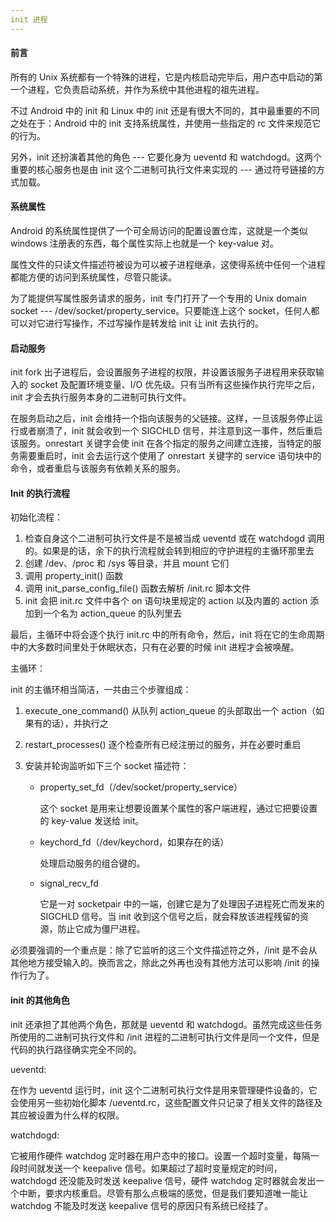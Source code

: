 ```yaml
---
init 进程
---
```


#### 前言

所有的 Unix 系统都有一个特殊的进程，它是内核启动完毕后，用户态中启动的第一个进程，它负责启动系统，并作为系统中其他进程的祖先进程。

不过 Android 中的 init 和 Linux 中的 init 还是有很大不同的，其中最重要的不同之处在于：Android 中的 init 支持系统属性，并使用一些指定的 rc 文件来规范它的行为。

另外，init 还扮演着其他的角色 --- 它要化身为 ueventd 和 watchdogd。这两个重要的核心服务也是由 init 这个二进制可执行文件来实现的 --- 通过符号链接的方式加载。

#### 系统属性

Android 的系统属性提供了一个可全局访问的配置设置仓库，这就是一个类似 windows 注册表的东西，每个属性实际上也就是一个 key-value 对。

属性文件的只读文件描述符被设为可以被子进程继承，这使得系统中任何一个进程都能方便的访问到系统属性，尽管只能读。

为了能提供写属性服务请求的服务，init 专门打开了一个专用的 Unix domain socket --- /dev/socket/property_service。只要能连上这个 socket，任何人都可以对它进行写操作，不过写操作是转发给 init 让 init 去执行的。

#### 启动服务

init fork 出子进程后，会设置服务子进程的权限，并设置该服务子进程用来获取输入的 socket 及配置环境变量、I/O 优先级。只有当所有这些操作执行完毕之后，init 才会去执行服务本身的二进制可执行文件。

在服务启动之后，init 会维持一个指向该服务的父链接。这样，一旦该服务停止运行或者崩溃了，init 就会收到一个 SIGCHLD 信号，并注意到这一事件，然后重启该服务。onrestart 关键字会使 init 在各个指定的服务之间建立连接，当特定的服务需要重启时，init 会去运行这个使用了 onrestart 关键字的 service 语句块中的命令，或者重启与该服务有依赖关系的服务。

#### Init 的执行流程

初始化流程：

1. 检查自身这个二进制可执行文件是不是被当成 ueventd 或在 watchdogd 调用的。如果是的话，余下的执行流程就会转到相应的守护进程的主循环那里去
2. 创建 /dev、/proc 和 /sys 等目录，并且 mount 它们
3. 调用 property_init() 函数
4. 调用 init_parse_config_file() 函数去解析 /init.rc 脚本文件
5. init 会把 init.rc 文件中各个 on 语句块里规定的 action 以及内置的 action 添加到一个名为 action_queue 的队列里去

最后，主循环中将会逐个执行 init.rc 中的所有命令，然后，init 将在它的生命周期中的大多数时间里处于休眠状态，只有在必要的时候 init 进程才会被唤醒。

主循环：

init 的主循环相当简洁，一共由三个步骤组成：

1. execute_one_command() 从队列 action_queue 的头部取出一个 action（如果有的话），并执行之

2. restart_processes() 逐个检查所有已经注册过的服务，并在必要时重启

3. 安装并轮询监听如下三个 socket 描述符：

   - property_set_fd（/dev/socket/property_service）

     这个 socket 是用来让想要设置某个属性的客户端进程，通过它把要设置的 key-value 发送给 init。

   - keychord_fd（/dev/keychord，如果存在的话）

     处理启动服务的组合键的。

   - signal_recv_fd

     它是一对 socketpair 中的一端，创建它是为了处理因子进程死亡而发来的 SIGCHLD 信号。当 init 收到这个信号之后，就会释放该进程残留的资源，防止它成为僵尸进程。

必须要强调的一个重点是：除了它监听的这三个文件描述符之外，/init 是不会从其他地方接受输入的。换而言之，除此之外再也没有其他方法可以影响 /init 的操作行为了。

#### init 的其他角色

init 还承担了其他两个角色，那就是 ueventd 和 watchdogd。虽然完成这些任务所使用的二进制可执行文件和 /init 进程的二进制可执行文件是同一个文件，但是代码的执行路径确实完全不同的。

ueventd:

在作为 ueventd 运行时，init 这个二进制可执行文件是用来管理硬件设备的，它会使用另一些初始化脚本 /ueventd.rc，这些配置文件只记录了相关文件的路径及其应被设置为什么样的权限。

watchdogd:

它被用作硬件 watchdog 定时器在用户态中的接口。设置一个超时变量，每隔一段时间就发送一个 keepalive 信号。如果超过了超时变量规定的时间，watchdogd 还没能及时发送 keepalive 信号，硬件 watchdog 定时器就会发出一个中断，要求内核重启。尽管有那么点极端的感觉，但是我们要知道唯一能让 watchdog 不能及时发送 keepalive 信号的原因只有系统已经挂了。

